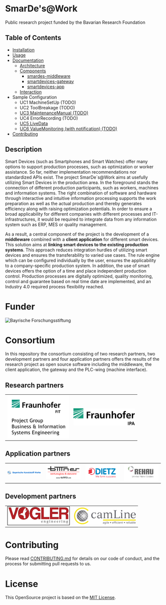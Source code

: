 # SmarDe's@Work

Public research project funded by the Bavarian Research Foundation

## Table of Contents

* [Installation](doc/installation.md)
* [Usage](doc/installation.md#Usage)
* [Documentation](doc/documentation.md)
  * [Architecture](doc/documentation.md#Architecture)
  * [Components](doc/documentation.md#Components)
    * [smardes-middleware](smardes-middleware/README.md)
    * [smartdevices-gateway](smartdevices-gateway/README.md)
    * [smartdevices-app](smartdevices-app/README.md)
  * [Interaction](doc/documentation.md#Interaction)
* Sample Configuration
  * UC1 MachineSetUp (TODO)
  * UC2 ToolBreakage (TODO)
  * [UC3 MaintenanceManual (TODO)](/doc/use-cases-config/uc3/install_uc3.md)
  * UC4 ErrorRecording (TODO)
  * [UC5 LiveData](/doc/use-cases-config/uc5/install_uc5.md)
  * [UC6 ValueMonitoring (with notification) (TODO)](/doc/use-cases-config/uc6/install_uc6.md) 
* [Contributing](CONTRIBUTING.md)

## Description
Smart Devices (such as Smartphones and Smart Watches) offer many options to support production processes, such as optimization or worker assistance. So far, neither implementation recommendations nor standardized APIs exist. The project SmarDe´s@Work aims at usefully utilizing Smart Devices in the production area. In the foreground stands the connection of different production participants, such as workers, machines and information systems. The right combination of software and hardware through interactive and intuitive information processing supports the work preparation as well as the actual production and thereby generates efficiency along with raising optimization potentials. In order to ensure a broad applicability for different companies with different processes and IT-infrastructures, it would be required to integrate data from any information system such as ERP, MES or quality management. 

As a result, a central component of the project is the development of a __middleware__ combined with a __client application__ for different smart devices. This solution aims at __linking smart devices to the existing production systems__. This approach reduces integration hurdles of utilizing smart devices and ensures the transferability to varied use cases. The rule engine which can be configured individually by the user, ensures the applicability to a company-specific production system. In addition, the use of smart devices offers the option of a time and place independent production control. Production processes are digitally optimized, quality monitoring, control and guarantee based on real time date are implemented, and an Industry 4.0 required process flexibility reached.

# Funder

<img width="400" alt="Bayrische Forschungsstiftung" src="https://raw.githubusercontent.com/FraunhoferFITBusinessInformationSystems/SmarDesAtWork/master/Other/Logos/BayrischeForschungsstiftung.jpg"> 


# Consortium
In this repository the consortium consisting of two research partners, two development partners and four application partners offers the results of the research project as open source software including the middleware, the client application, the gateway and the PLC-wing (machine interface). 

## Research partners

<table>
<tr>
    <td><img width="200" alt="Project Group Business Information Systems Engineering of the Fraunhofer FIT" src="https://raw.githubusercontent.com/FraunhoferFITBusinessInformationSystems/SmarDesAtWork/master/Other/Logos/Fraunhofer_FIT.svg?sanitize=true"></td>
    <td><img width="200" alt="Fraunhofer IPA Projektgruppe Regenerative Produktion " src="https://raw.githubusercontent.com/FraunhoferFITBusinessInformationSystems/SmarDesAtWork/master/Other/Logos/Fraunhofer_IPA.svg?sanitize=true"> </td>
</tr>
</table>

## Application partners

<p align="center">
<table border="0">
<tr>
    <td><img width="200" alt="Bayrische Kunststoffwerke" src="https://raw.githubusercontent.com/FraunhoferFITBusinessInformationSystems/SmarDesAtWork/master/Other/Logos/BKW.png"> </td>
    <td><img width="200" alt="biTTner" src="https://raw.githubusercontent.com/FraunhoferFITBusinessInformationSystems/SmarDesAtWork/master/Other/Logos/biTTner.jpg"> </td>
    <td><img width="200" alt="Dietz" src="https://raw.githubusercontent.com/FraunhoferFITBusinessInformationSystems/SmarDesAtWork/master/Other/Logos/Dietz.svg?sanitize=true"></td>
    <td><img width="200" alt="Rehau" src="https://raw.githubusercontent.com/FraunhoferFITBusinessInformationSystems/SmarDesAtWork/master/Other/Logos/Rehau.jpg"></td>
</tr>
</table> </p>

## Development partners

<p align ="center">
<table border="0">
<tr>
    <td><img width="200" style="border: 1px solid black" src="https://raw.githubusercontent.com/FraunhoferFITBusinessInformationSystems/SmarDesAtWork/master/Other/Logos/Vogler.png"></td>
    <td><img width="200" alt="CamLine" src="https://raw.githubusercontent.com/FraunhoferFITBusinessInformationSystems/SmarDesAtWork/master/Other/Logos/Camline.png"></td>
</tr>
</table> </p>


# Contributing
Please read [CONTRIBUTING.md](CONTRIBUTING.md) for details on our code of conduct, and the process for submitting pull requests to us.

# License
This OpenSource project is based on the [MIT License](https://opensource.org/licenses/MIT).

